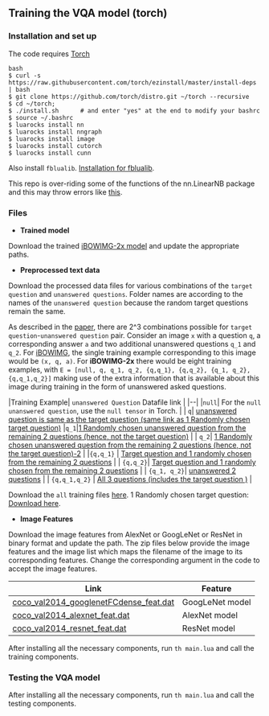 
## Training the VQA model (torch)

### Installation and set up

The code requires [Torch](http://torch.ch/docs/getting-started.html)

```
bash
$ curl -s https://raw.githubusercontent.com/torch/ezinstall/master/install-deps | bash
$ git clone https://github.com/torch/distro.git ~/torch --recursive
$ cd ~/torch; 
$ ./install.sh      # and enter "yes" at the end to modify your bashrc
$ source ~/.bashrc
$ luarocks install nn
$ luarocks install nngraph 
$ luarocks install image 
$ luarocks install cutorch
$ luarocks install cunn
```
Also install `fblualib`. [Installation for fblualib](https://github.com/facebook/fblualib).

This repo is over-riding some of the functions of the nn.LinearNB package and this may throw errors like [this](https://github.com/kaishengtai/torch-ntm/issues/8).

### Files

+ **Trained model**

Download the trained [iBOWIMG-2x model](https://cmu.box.com/s/84ujxt8pppazu6yof7xiwi2qkdiywjgs) and update the appropriate paths.

+ **Preprocessed text data**

Download the processed data files for various combinations of the `target question` and `unanswered questions`. Folder names are according to the names of the `unanswered question` because the random target questions remain the same.

As described in the [paper](), there are 2^3 combinations possible for `target question`-`unanswered question` pair. Consider an image `x` with a question `q`, a corresponding answer `a` and two additional unanswered questions `q_1` and `q_2`. For [iBOWIMG](https://github.com/metalbubble/VQAbaseline), the single training example corresponding to this image would be `(x, q, a)`. For **iBOWIMG-2x** there would be eight training examples, with `E = [null, q, q_1, q_2, {q,q_1}, {q,q_2}, {q_1, q_2}, {q,q_1,q_2}]` making use of the extra information that is available about this image during training in the form of unanswered asked questions. 


|Training Example| `unanswered Question` Datafile link |
|--|
|`null`| For the `null` `unanswered question`, use the `null tensor` in Torch. |
| `q`| [unanswered question is same as the target question (same link as 1 Randomly chosen target question)]() 
|`q_1`|[1 Randomly chosen unanswered question from the remaining 2 questions (hence, not the target question)](https://cmu.box.com/s/uqtwafj6agp5ilmib58faxxoi7yhfsj0) |
| `q_2`| [1 Randomly chosen unanswered question from the remaining 2 questions (hence, not the target question)-2](https://cmu.box.com/s/5akxvquu45q93z1ler8ow042lgux49nx) | 
|`{q,q_1}` | [Target question and 1 randomly chosen from the remaining 2 questions](https://cmu.box.com/s/zt37h3yf5c2pum2ua4gb1owpa48qpzjn) | 
| `{q,q_2}`| [Target question and 1 randomly chosen from the remaining 2 questions](https://cmu.box.com/s/zt37h3yf5c2pum2ua4gb1owpa48qpzjn) | 
| `{q_1, q_2}`| [unanswered 2 questions](https://cmu.box.com/s/7594vv6v5lm0548vh7f180svxqbge232) | 
| `{q,q_1,q_2}` | [All 3 questions (includes the target question )](https://cmu.box.com/s/tlcqdrr6fa2v3i2lrukj3wn3a8qkood5) |


Download the `all` training files [here](https://cmu.box.com/s/v148z8qik8xicj9pjdvsyhwt2irezo4o).
1 Randomly chosen target question: [Download here](https://cmu.box.com/s/ht8zjwik7n9atq36p0dcd7x3w87f5x8k).

+ **Image Features**

Download the image features from AlexNet or GoogLeNet or ResNet in binary format and update the path. The zip files below provide the image features and the image list which maps the filename of the image to its corresponding features. Change the corresponding argument in the code to accept the image features.

|Link|Feature|
|-|-|
|[coco_val2014_googlenetFCdense_feat.dat](http://visualqa.csail.mit.edu/data_vqa_feat.zip) | GoogLeNet model |
|[coco_val2014_alexnet_feat.dat]() | AlexNet model |
|[coco_val2014_resnet_feat.dat]() |  ResNet model |

After installing all the necessary components, run `th main.lua` and call the training components.


### Testing the VQA model

After installing all the necessary components, run `th main.lua` and call the testing components.

